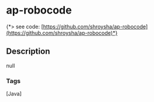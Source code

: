 # ap-robocode
{*> see code: [https://github.com/shroysha/ap-robocode](https://github.com/shroysha/ap-robocode)*}

## Description
null

### Tags
[Java]
